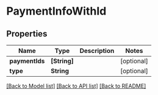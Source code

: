 # PaymentInfoWithId

## Properties
Name | Type | Description | Notes
------------ | ------------- | ------------- | -------------
**paymentIds** | **[String]** |  | [optional] 
**type** | **String** |  | [optional] 

[[Back to Model list]](../README.md#documentation-for-models) [[Back to API list]](../README.md#documentation-for-api-endpoints) [[Back to README]](../README.md)


